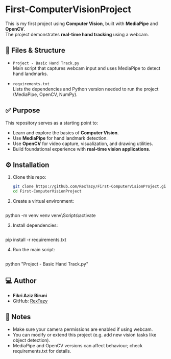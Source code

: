# First-ComputerVisionProject

This is my first project using **Computer Vision**, built with **MediaPipe** and **OpenCV**.  
The project demonstrates **real-time hand tracking** using a webcam.

## 📁 Files & Structure

- `Project - Basic Hand Track.py`  
  Main script that captures webcam input and uses MediaPipe to detect hand landmarks.  

- `requirements.txt`  
  Lists the dependencies and Python version needed to run the project (MediaPipe, OpenCV, NumPy).
  
## ✅ Purpose

This repository serves as a starting point to:

- Learn and explore the basics of **Computer Vision**.  
- Use **MediaPipe** for hand landmark detection.  
- Use **OpenCV** for video capture, visualization, and drawing utilities.  
- Build foundational experience with **real-time vision applications**.

## ⚙ Installation

1. Clone this repo:

   ```bash
   git clone https://github.com/RexTazy/First-ComputerVisionProject.git
   cd First-ComputerVisionProject

2. Create a virtual environment:
   
   ```bash
  python -m venv venv
  venv\Scripts\activate

3. Install dependencies:

   ```bash
  pip install -r requirements.txt

4. Run the main script:

   ```bash
  python "Project - Basic Hand Track.py"

## 💻 Author

- **Fikri Aziz Biruni**  
- GitHub: [RexTazy](https://github.com/RexTazy)

## 📌 Notes

- Make sure your camera permissions are enabled if using webcam.
- You can modify or extend this project (e.g. add new vision tasks like object detection).
- MediaPipe and OpenCV versions can affect behaviour; check requirements.txt for details.
